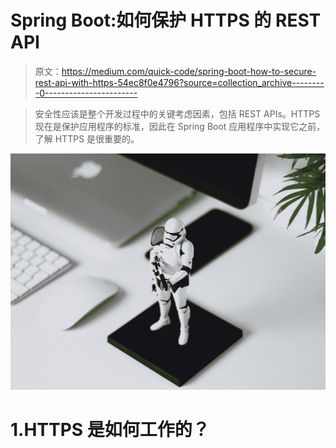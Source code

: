 # Spring Boot:如何保护 HTTPS 的 REST API

> 原文：<https://medium.com/quick-code/spring-boot-how-to-secure-rest-api-with-https-54ec8f0e4796?source=collection_archive---------0----------------------->

> 安全性应该是整个开发过程中的关键考虑因素，包括 REST APIs。HTTPS 现在是保护应用程序的标准，因此在 Spring Boot 应用程序中实现它之前，了解 HTTPS 是很重要的。

![](img/7303502bf61e17099de72270bd559cba.png)

# 1.HTTPS 是如何工作的？